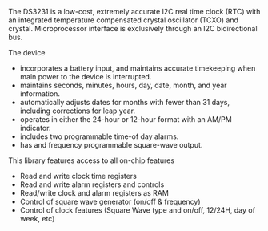 The DS3231 is a low-cost, extremely accurate I2C real time clock (RTC) with an 
integrated temperature compensated crystal oscillator (TCXO) and crystal. Microprocessor interface is exclusively through an I2C bidirectional bus.

The device 
* incorporates a battery input, and maintains accurate timekeeping when main power to the device is interrupted. 
* maintains seconds, minutes, hours, day, date, month, and year information. 
* automatically adjusts dates for months with fewer than 31 days, including corrections for leap year. 
* operates in either the 24-hour or 12-hour format with an AM/PM indicator.
* includes two programmable time-of day alarms.
* has and frequency programmable square-wave output.

This library features access to all on-chip features
* Read and write clock time registers
* Read and write alarm registers and controls
* Read/write clock and alarm registers as RAM
* Control of square wave generator (on/off & frequency)
* Control of clock features (Square Wave type and on/off, 12/24H, day of week, etc)
